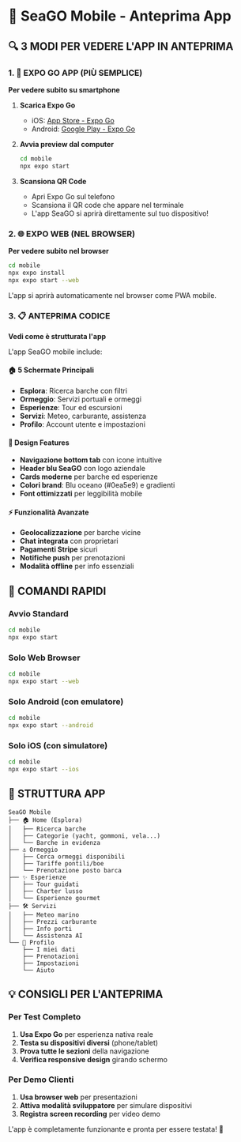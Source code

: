 # 📱 SeaGO Mobile - Anteprima App

## 🔍 3 MODI PER VEDERE L'APP IN ANTEPRIMA

### 1. 📱 EXPO GO APP (PIÙ SEMPLICE)
**Per vedere subito su smartphone**

1. **Scarica Expo Go**
   - iOS: [App Store - Expo Go](https://apps.apple.com/app/expo-go/id982107779)
   - Android: [Google Play - Expo Go](https://play.google.com/store/apps/details?id=host.exp.exponent)

2. **Avvia preview dal computer**
   ```bash
   cd mobile
   npx expo start
   ```

3. **Scansiona QR Code**
   - Apri Expo Go sul telefono
   - Scansiona il QR code che appare nel terminale
   - L'app SeaGO si aprirà direttamente sul tuo dispositivo!

### 2. 🌐 EXPO WEB (NEL BROWSER)
**Per vedere subito nel browser**

```bash
cd mobile
npx expo install
npx expo start --web
```

L'app si aprirà automaticamente nel browser come PWA mobile.

### 3. 📋 ANTEPRIMA CODICE
**Vedi come è strutturata l'app**

L'app SeaGO mobile include:

#### 🏠 **5 Schermate Principali**
- **Esplora**: Ricerca barche con filtri
- **Ormeggio**: Servizi portuali e ormeggi  
- **Esperienze**: Tour ed escursioni
- **Servizi**: Meteo, carburante, assistenza
- **Profilo**: Account utente e impostazioni

#### 🎨 **Design Features**
- **Navigazione bottom tab** con icone intuitive
- **Header blu SeaGO** con logo aziendale
- **Cards moderne** per barche ed esperienze
- **Colori brand**: Blu oceano (#0ea5e9) e gradienti
- **Font ottimizzati** per leggibilità mobile

#### ⚡ **Funzionalità Avanzate**
- **Geolocalizzazione** per barche vicine
- **Chat integrata** con proprietari
- **Pagamenti Stripe** sicuri
- **Notifiche push** per prenotazioni
- **Modalità offline** per info essenziali

## 🚀 COMANDI RAPIDI

### Avvio Standard
```bash
cd mobile
npx expo start
```

### Solo Web Browser
```bash
cd mobile
npx expo start --web
```

### Solo Android (con emulatore)
```bash
cd mobile
npx expo start --android
```

### Solo iOS (con simulatore)
```bash
cd mobile
npx expo start --ios
```

## 📱 STRUTTURA APP

```
SeaGO Mobile
├── 🏠 Home (Esplora)
│   ├── Ricerca barche
│   ├── Categorie (yacht, gommoni, vela...)
│   └── Barche in evidenza
├── ⚓ Ormeggio
│   ├── Cerca ormeggi disponibili
│   ├── Tariffe pontili/boe
│   └── Prenotazione posto barca
├── ✨ Esperienze
│   ├── Tour guidati
│   ├── Charter lusso
│   └── Esperienze gourmet
├── 🛠️ Servizi
│   ├── Meteo marino
│   ├── Prezzi carburante
│   ├── Info porti
│   └── Assistenza AI
└── 👤 Profilo
    ├── I miei dati
    ├── Prenotazioni
    ├── Impostazioni
    └── Aiuto
```

## 💡 CONSIGLI PER L'ANTEPRIMA

### Per Test Completo
1. **Usa Expo Go** per esperienza nativa reale
2. **Testa su dispositivi diversi** (phone/tablet)
3. **Prova tutte le sezioni** della navigazione
4. **Verifica responsive design** girando schermo

### Per Demo Clienti
1. **Usa browser web** per presentazioni
2. **Attiva modalità sviluppatore** per simulare dispositivi
3. **Registra screen recording** per video demo

L'app è completamente funzionante e pronta per essere testata! 🚀